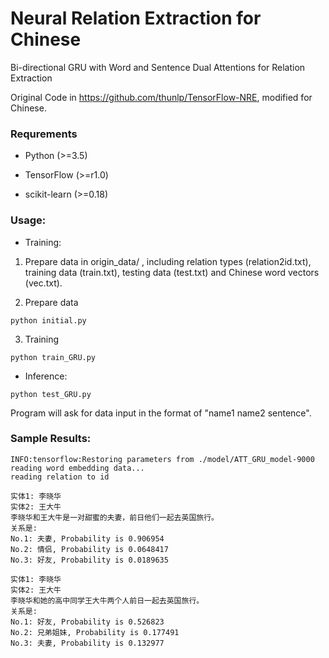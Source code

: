 # Neural Relation Extraction for Chinese

Bi-directional GRU with Word and Sentence Dual Attentions for Relation Extraction

Original Code in https://github.com/thunlp/TensorFlow-NRE, modified for Chinese.


### Requrements

* Python (>=3.5)

* TensorFlow (>=r1.0)

* scikit-learn (>=0.18)


### Usage:

* Training:

1. Prepare data in origin_data/ , including relation types (relation2id.txt), training data (train.txt), testing data (test.txt) and Chinese word vectors (vec.txt).

2. Prepare data
```
python initial.py
```

3. Training
```
python train_GRU.py
```

* Inference:

```
python test_GRU.py
```

Program will ask for data input in the format of "name1 name2 sentence".


### Sample Results:

```
INFO:tensorflow:Restoring parameters from ./model/ATT_GRU_model-9000
reading word embedding data...
reading relation to id

实体1: 李晓华
实体2: 王大牛
李晓华和王大牛是一对甜蜜的夫妻，前日他们一起去英国旅行。
关系是:
No.1: 夫妻, Probability is 0.906954
No.2: 情侣, Probability is 0.0648417
No.3: 好友, Probability is 0.0189635

实体1: 李晓华
实体2: 王大牛
李晓华和她的高中同学王大牛两个人前日一起去英国旅行。
关系是:
No.1: 好友, Probability is 0.526823
No.2: 兄弟姐妹, Probability is 0.177491
No.3: 夫妻, Probability is 0.132977
```

